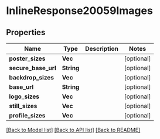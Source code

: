 # InlineResponse20059Images

## Properties

Name | Type | Description | Notes
------------ | ------------- | ------------- | -------------
**poster_sizes** | **Vec<String>** |  | [optional] 
**secure_base_url** | **String** |  | [optional] 
**backdrop_sizes** | **Vec<String>** |  | [optional] 
**base_url** | **String** |  | [optional] 
**logo_sizes** | **Vec<String>** |  | [optional] 
**still_sizes** | **Vec<String>** |  | [optional] 
**profile_sizes** | **Vec<String>** |  | [optional] 

[[Back to Model list]](../README.md#documentation-for-models) [[Back to API list]](../README.md#documentation-for-api-endpoints) [[Back to README]](../README.md)



